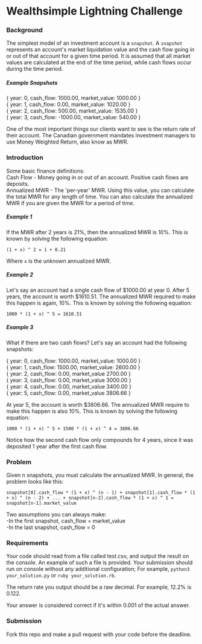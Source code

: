 # Wealthsimple Lightning Challenge

### Background

The simplest model of an investment account is a `snapshot`. A `snapshot` represents an account's market liquidation value and the cash flow going in or out of that account for a given time period. It is assumed that all market values are calculated at the end of the time period, while cash flows occur during the time period.

##### Example Snapshots

{ year: 0, cash_flow: 1000.00, market_value: 1000.00 }  
{ year: 1, cash_flow: 0.00, market_value: 1020.00 }  
{ year: 2, cash_flow: 500.00, market_value: 1535.00 }  
{ year: 3, cash_flow: -1000.00, market_value: 540.00 }

One of the most important things our clients want to see is the return rate of their account. The Canadian government mandates investment managers to use Money Weighted Return, also know as MWR.


### Introduction

Some basic finance definitions:  
Cash Flow - Money going in or out of an account. Positive cash flows are deposits.  
Annualized MWR - The 'per-year' MWR. Using this value, you can calculate the total MWR for any length of time. You can also calculate the annualized MWR if you are given the MWR for a period of time.  

##### Example 1

If the MWR after 2 years is 21%, then the annualized MWR is 10%. This is known by solving the following equation:

`(1 + x) ^ 2 = 1 + 0.21`

Where `x` is the unknown annualized MWR.

##### Example 2

Let's say an account had a single cash flow of $1000.00 at year 0. After 5 years, the account is worth $1610.51. The annualized MWR required to make this happen is again, 10%. This is known by solving the following equation:

`1000 * (1 + x) ^ 5 = 1610.51`

##### Example 3

What if there are two cash flows? Let's say an account had the following snapshots:

{ year: 0, cash_flow: 1000.00, market_value: 1000.00 }  
{ year: 1, cash_flow: 1500.00, market_value: 2600.00 }  
{ year: 2, cash_flow: 0.00, market_value 2700.00 }  
{ year: 3, cash_flow: 0.00, market_value 3000.00 }  
{ year: 4, cash_flow: 0.00, market_value 3400.00 }  
{ year: 5, cash_flow: 0.00, market_value 3806.66 }  

At year 5, the account is worth $3806.66. The annualized MWR require to make this happen is also 10%. This is known by solving the following equation:

`1000 * (1 + x) ^ 5 + 1500 * (1 + x) ^ 4 = 3806.66`

Notice how the second cash flow only compounds for 4 years, since it was deposited 1 year after the first cash flow.


### Problem

Given n snapshots, you must calculate the annualized MWR. In general, the problem looks like this:

`snapshot[0].cash_flow * (1 + x) ^ (n - 1) + snapshot[1].cash_flow * (1 + x) ^ (n - 2) + ... + snapshot[n-2].cash_flow * (1 + x) ^ 1 = snapshot[n-1].market_value`

Two assumptions you can always make:  
-In the first snapshot, cash_flow = market_value  
-In the last snapshot, cash_flow = 0  


### Requirements

Your code should read from a file called test.csv, and output the result on the console. An example of such a file is provided. Your submission should run on console without any additional configuration; For example, `python3 your_solution.py` or `ruby your_solution.rb`.

The return rate you output should be a raw decimal. For example, 12.2% is 0.122.

Your answer is considered correct if it's within 0.001 of the actual answer.


### Submission

Fork this repo and make a pull request with your code before the deadline.

